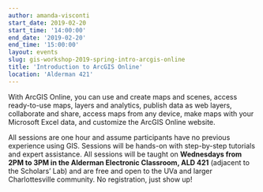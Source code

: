 ```yaml
---
author: amanda-visconti
start_date: 2019-02-20
start_time: '14:00:00'
end_date: '2019-02-20'
end_time: '15:00:00'
layout: events
slug: gis-workshop-2019-spring-intro-arcgis-online
title: 'Introduction to ArcGIS Online'
location: 'Alderman 421'
---
```


With ArcGIS Online, you can use and create maps and scenes, access ready-to-use maps, layers and analytics, publish data as web layers, collaborate and share, access maps from any device, make maps with your Microsoft Excel data, and customize the ArcGIS Online website. 

All sessions are one hour and assume participants have no previous experience using GIS. Sessions will be hands-on with step-by-step tutorials and expert assistance. All sessions will be taught on **Wednesdays from 2PM to 3PM in the Alderman Electronic Classroom, ALD 421** (adjacent to the Scholars’ Lab) and are free and open to the UVa and larger Charlottesville community. No registration, just show up!